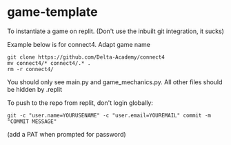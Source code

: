 # game-template

To instantiate a game on replit. (Don't use the inbuilt git integration, it sucks)

Example below is for connect4. Adapt game name

```
git clone https://github.com/Delta-Academy/connect4
mv connect4/* connect4/.* .
rm -r connect4/
```

You should only see main.py and game_mechanics.py. All other files should be hidden by .replit

To push to the repo from replit, don't login globally:

```
git -c "user.name=YOURUSENAME" -c "user.email=YOUREMAIL" commit -m "COMMIT MESSAGE"
```

(add a PAT when prompted for password)

